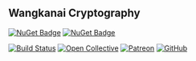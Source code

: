 ## Wangkanai Cryptography

[![NuGet Badge](https://buildstats.info/nuget/wangkanai.cryptography)](https://www.nuget.org/packages/wangkanai.cryptography)
[![NuGet Badge](https://buildstats.info/nuget/wangkanai.cryptography?includePreReleases=true)](https://www.nuget.org/packages/wangkanai.cryptography)

[![Build Status](https://dev.azure.com/wangkanai/GitHub/_apis/build/status/wangkanai?branchName=main)](https://dev.azure.com/wangkanai/GitHub/_build/latest?definitionId=20&branchName=main)
[![Open Collective](https://img.shields.io/badge/open%20collective-support%20me-3385FF.svg)](https://opencollective.com/wangkanai)
[![Patreon](https://img.shields.io/badge/patreon-support%20me-d9643a.svg)](https://www.patreon.com/wangkanai)
[![GitHub](https://img.shields.io/github/license/wangkanai/wangkanai)](https://github.com/wangkanai/wangkanai/blob/main/LICENSE)